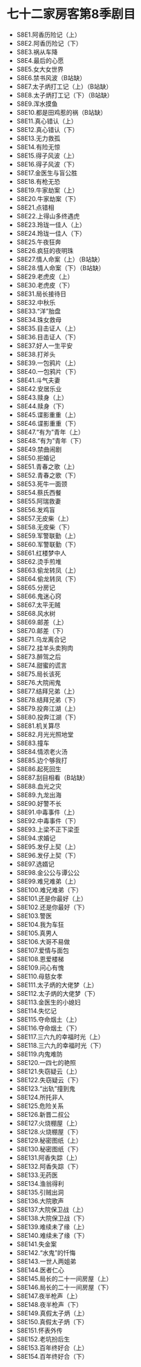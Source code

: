 # 七十二家房客第8季剧目
* S8E1.阿香历险记（上）
* S8E2.阿香历险记（下）
* S8E3.祸从车降
* S8E4.最后的心愿
* S8E5.女大女世界
* S8E6.禁书风波（B站缺）
* S8E7.太子炳打工记（上）（B站缺）
* S8E8.太子炳打工记（下）（B站缺）
* S8E9.浑水摸鱼
* S8E10.都是田鸡惹的祸（B站缺）
* S8E11.真心错认（上）
* S8E12.真心错认（下）
* S8E13.无力救孤
* S8E14.有险无惊
* S8E15.得子风波（上）
* S8E16.得子风波（下）
* S8E17.金医生与盲公胜
* S8E18.有枪无恐
* S8E19.牛家劫案（上）
* S8E20.牛家劫案（下）
* S8E21.点错相
* S8E22.上得山多终遇虎
* S8E23.玲珑一佳人（上）
* S8E24.玲珑一佳人（下）
* S8E25.午夜狂奔
* S8E26.疯狂的夜明珠
* S8E27.情人命案（上）（B站缺）
* S8E28.情人命案（下）（B站缺）
* S8E29.老虎皮（上）
* S8E30.老虎皮（下）
* S8E31.局长接待日
* S8E32.中秋乐
* S8E33.“洋”胎盘
* S8E34.珠女救母
* S8E35.目击证人（上）
* S8E36.目击证人（下）
* S8E37.好人一生平安
* S8E38.打斧头
* S8E39.一包鸦片（上）
* S8E40.一包鸦片（下）
* S8E41.斗气夫妻
* S8E42.安居乐业
* S8E43.赎身（上）
* S8E44.赎身（下）
* S8E45.谍影重重（上）
* S8E46.谍影重重（下）
* S8E47.“有为”青年（上）
* S8E48.“有为”青年（下）
* S8E49.禁曲闹剧
* S8E50.拒婚记
* S8E51.青春之歌（上）
* S8E52.青春之歌（下）
* S8E53.死牛一面颈
* S8E54.蔡氏西餐
* S8E55.阿瑞救妻
* S8E56.发鸡盲
* S8E57.无皮柴（上）
* S8E58.无皮柴（下）
* S8E59.军警联勤（上）
* S8E60.军警联勤（下）
* S8E61.红楼梦中人
* S8E62.烫手煎堆
* S8E63.偷龙转凤（上）
* S8E64.偷龙转凤（下）
* S8E65.分房记
* S8E66.鬼迷心窍
* S8E67.太平无贼
* S8E68.风水树
* S8E69.邮差（上）
* S8E70.邮差（下）
* S8E71.乌龙离合记
* S8E72.挂羊头卖狗肉
* S8E73.醉驾之后
* S8E74.甜蜜的谎言
* S8E75.局长该死
* S8E76.大院闹鬼
* S8E77.结拜兄弟（上）
* S8E78.结拜兄弟（下）
* S8E79.投奔江湖（上）
* S8E80.投奔江湖（下）
* S8E81.机关算尽
* S8E82.月光光照地堂
* S8E83.撞车
* S8E84.情浓老火汤
* S8E85.边个够我打
* S8E86.起死回生
* S8E87.刮目相看（B站缺）
* S8E88.血光之灾
* S8E89.九龙出海
* S8E90.好警不长
* S8E91.中毒事件（上）
* S8E92.中毒事件（下）
* S8E93.上梁不正下梁歪
* S8E94.求婚记
* S8E95.发仔上契（上）
* S8E96.发仔上契（下）
* S8E97.选婿记
* S8E98.金公公与谭公公
* S8E99.难兄难弟（上）
* S8E100.难兄难弟（下）
* S8E101.还是你最好（上）
* S8E102.还是你最好（下）
* S8E103.警医
* S8E104.我为车狂
* S8E105.真男人
* S8E106.大哥不易做
* S8E107.爱情与面包
* S8E108.恩爱楼梯
* S8E109.问心有愧
* S8E110.母慈女孝
* S8E111.太子炳的大佬梦（上）
* S8E112.太子炳的大佬梦（下）
* S8E113.金医生的小媳妇
* S8E114.失忆记
* S8E115.夺命烟土（上）
* S8E116.夺命烟土（下）
* S8E117.三六九的幸福时光（上）
* S8E118.三六九的幸福时光（下）
* S8E119.内鬼难防
* S8E120.一四七的艳照
* S8E121.失窃疑云（上）
* S8E122.失窃疑云（下）
* S8E123.“出轨”撞到鬼
* S8E124.所托非人
* S8E125.危险关系
* S8E126.新晋二叔公
* S8E127.火烧棚屋（上）
* S8E128.火烧棚屋（下）
* S8E129.秘密图纸（上）
* S8E130.秘密图纸（下）
* S8E131.阿香失踪（上）
* S8E132.阿香失踪（下）
* S8E133.无药医
* S8E134.渔翁得利
* S8E135.引贼出洞
* S8E136.大院歌声
* S8E137.大院保卫战（上）
* S8E138.大院保卫战（下）
* S8E139.难续未了缘（上）
* S8E140.难续未了缘（下）
* S8E141.失金案
* S8E142.“水鬼”的忏悔
* S8E143.一世人两姐弟
* S8E144.医者仁心
* S8E145.局长的二十一间房屋（上）
* S8E146.局长的二十一间房屋（下）
* S8E147.夜半枪声（上）
* S8E148.夜半枪声（下）
* S8E149.真假太子炳（上）
* S8E150.真假太子炳（下）
* S8E151.怀表外传
* S8E152.老坑扮后生
* S8E153.百年终好合（上）
* S8E154.百年终好合（下）
<!-- 内容基于[闲看蜜蜂由蜜意]整理内容进行二次整理 https://space.bilibili.com/512513078 出处：bilibili -->